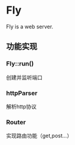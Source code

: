 # Fly 

Fly is a web server.

## 功能实现

### Fly::run()

创建并监听端口

### httpParser

解析http协议

### Router

实现路由功能（get,post...）

### 
